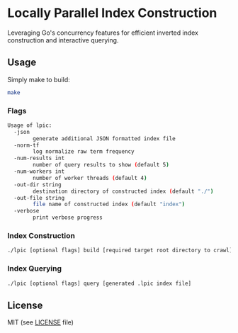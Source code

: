 # Locally Parallel Index Construction

Leveraging Go's concurrency features for efficient inverted index construction and interactive querying.

## Usage

Simply make to build:
```bash
make
```
### Flags
```bash
Usage of lpic:
  -json
    	generate additional JSON formatted index file
  -norm-tf
    	log normalize raw term frequency
  -num-results int
    	number of query results to show (default 5)
  -num-workers int
    	number of worker threads (default 4)
  -out-dir string
    	destination directory of constructed index (default "./")
  -out-file string
    	file name of constructed index (default "index")
  -verbose
    	print verbose progress
```

### Index Construction
```bash
./lpic [optional flags] build [required target root directory to crawl]
```

### Index Querying
```bash
./lpic [optional flags] query [generated .lpic index file]
```

## License 
MIT (see [LICENSE](https://github.com/mleef/LPIC/blob/master/LICENSE) file)